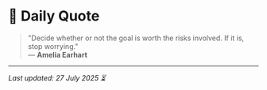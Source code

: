# 📜 Daily Quote

> "Decide whether or not the goal is worth the risks involved. If it is, stop worrying."  
> — **Amelia Earhart**

---

_Last updated: 27 July 2025 ⏳_
